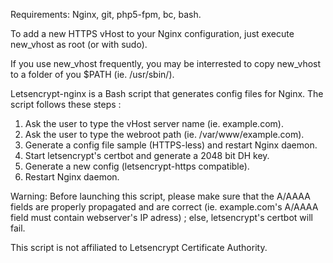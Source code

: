 Requirements:
  Nginx, git, php5-fpm, bc, bash.
  
To add a new HTTPS vHost to your Nginx configuration, just execute new_vhost as root (or with sudo).

If you use new_vhost frequently, you may be interrested to copy new_vhost to a folder of you $PATH (ie. /usr/sbin/).


Letsencrypt-nginx is a Bash script that generates config files for Nginx.
The script follows these steps :

1. Ask the user to type the vHost server name (ie. example.com).
2. Ask the user to type the webroot path (ie. /var/www/example.com).
3. Generate a config file sample (HTTPS-less) and restart Nginx daemon.
4. Start letsencrypt's certbot and generate a 2048 bit DH key.
5. Generate a new config (letsencrypt-https compatible).
6. Restart Nginx daemon.

Warning: Before launching this script, please make sure that the A/AAAA fields are properly propagated and are correct (ie. example.com's A/AAAA field must contain webserver's IP adress) ; else, letsencrypt's certbot will fail.

This script is not affiliated to Letsencrypt Certificate Authority.
